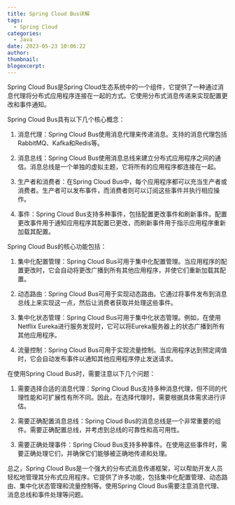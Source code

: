 ```yaml
---
title: Spring Cloud Bus详解
tags:
  - Spring Cloud
categories:
  - Java
date: 2023-05-23 10:06:22
author:
thumbnail:
blogexcerpt:
---
```

Spring Cloud Bus是Spring Cloud生态系统中的一个组件，它提供了一种通过消息代理将分布式应用程序连接在一起的方式。它使用分布式消息传递来实现配置更改和事件通知。

Spring Cloud Bus具有以下几个核心概念：

1. 消息代理：Spring Cloud Bus使用消息代理来传递消息。支持的消息代理包括RabbitMQ、Kafka和Redis等。

2. 消息总线：Spring Cloud Bus使用消息总线来建立分布式应用程序之间的通信。消息总线是一个单独的虚拟主题，它将所有的应用程序都连接在一起。

3. 生产者和消费者：在Spring Cloud Bus中，每个应用程序都可以充当生产者或消费者。生产者可以发布事件，而消费者则可以订阅这些事件并执行相应操作。

4. 事件：Spring Cloud Bus支持多种事件，包括配置更改事件和刷新事件。配置更改事件用于通知应用程序其配置已更改，而刷新事件用于指示应用程序重新加载其配置。

Spring Cloud Bus的核心功能包括：

1. 集中化配置管理：Spring Cloud Bus可用于集中化配置管理。当应用程序的配置更改时，它会自动将更改广播到所有其他应用程序，并使它们重新加载其配置。

2. 动态路由：Spring Cloud Bus可用于实现动态路由。它通过将事件发布到消息总线上来实现这一点，然后让消费者获取并处理这些事件。

3. 集中化状态管理：Spring Cloud Bus可用于集中化状态管理。例如，在使用Netflix Eureka进行服务发现时，它可以将Eureka服务器上的状态广播到所有其他应用程序。

4. 流量控制：Spring Cloud Bus可用于实现流量控制。当应用程序达到预定阈值时，它会自动发布事件以通知其他应用程序停止发送请求。

在使用Spring Cloud Bus时，需要注意以下几个问题：

1. 需要选择合适的消息代理：Spring Cloud Bus支持多种消息代理，但不同的代理性能和可扩展性有所不同。因此，在选择代理时，需要根据具体需求进行评估。

2. 需要正确配置消息总线：Spring Cloud Bus的消息总线是一个非常重要的组件。需要正确配置总线，并考虑到总线的可靠性和高可用性。

3. 需要正确处理事件：Spring Cloud Bus支持多种事件。在使用这些事件时，需要正确处理它们，并确保它们能够被正确地传递和处理。

总之，Spring Cloud Bus是一个强大的分布式消息传递框架，可以帮助开发人员轻松地管理其分布式应用程序。它提供了许多功能，包括集中化配置管理、动态路由、集中化状态管理和流量控制等。使用Spring Cloud Bus需要注意消息代理、消息总线和事件处理等问题。
